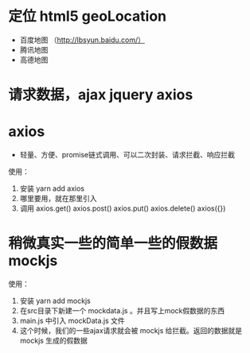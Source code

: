 # 定位 html5 geoLocation

- 百度地图 （http://lbsyun.baidu.com/）
- 腾讯地图
- 高德地图

# 请求数据，ajax  jquery axios

# axios

- 轻量、方便、promise链式调用、可以二次封装、请求拦截、响应拦截

使用：
1. 安装 yarn add axios
2. 哪里要用，就在那里引入
3. 调用 axios.get()   axios.post()  axios.put()  axios.delete() axios({})

# 稍微真实一些的简单一些的假数据   mockjs

使用：
1. 安装 yarn add mockjs
2. 在src目录下新建一个 mockdata.js 。并且写上mock假数据的东西
3. main.js 中引入  mockData.js 文件
4. 这个时候，我们的一些ajax请求就会被 mockjs 给拦截。返回的数据就是 mockjs 生成的假数据
